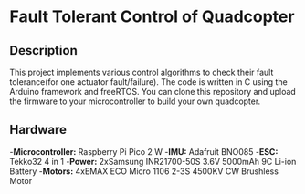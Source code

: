 # Fault Tolerant Control of Quadcopter 

## Description
This project implements various control algorithms to check their fault tolerance(for one actuator fault/failure). 
The code is written in C using the Arduino framework and freeRTOS. 
You can clone this repository and upload the firmware to your microcontroller to build your own quadcopter.

## Hardware
-**Microcontroller:** Raspberry Pi Pico 2 W
-**IMU:**             Adafruit BNO085
-**ESC:**             Tekko32 4 in 1
-**Power:**           2xSamsung INR21700-50S 3.6V 5000mAh 9C Li-ion Battery
-**Motors:**          4xEMAX ECO Micro 1106 2-3S 4500KV CW Brushless Motor
